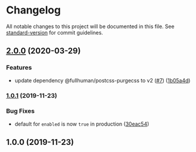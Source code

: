 # Changelog

All notable changes to this project will be documented in this file. See [standard-version](https://github.com/conventional-changelog/standard-version) for commit guidelines.

## [2.0.0](https://github.com/exreplay/averjs-purgecss/compare/v1.0.1...v2.0.0) (2020-03-29)


### Features

* update dependency @fullhuman/postcss-purgecss to v2 ([#7](https://github.com/exreplay/averjs-purgecss/issues/7)) ([1b05a4d](https://github.com/exreplay/averjs-purgecss/commit/1b05a4d6d0d9410258a3e29e2058face3ba68a55))

### [1.0.1](https://github.com/exreplay/averjs-purgecss/compare/v1.0.0...v1.0.1) (2019-11-23)


### Bug Fixes

* default for `enabled` is now `true` in production ([30eac54](https://github.com/exreplay/averjs-purgecss/commit/30eac54922b5db419fdc38c32fd1871bb7e9ab42))

## 1.0.0 (2019-11-23)
